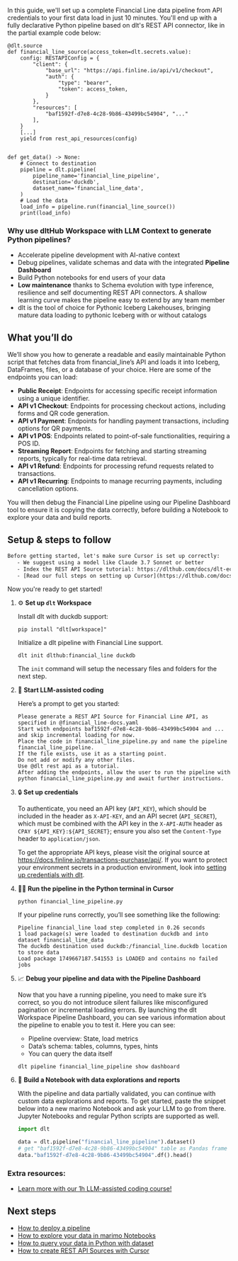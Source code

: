 In this guide, we'll set up a complete Financial Line data pipeline from API credentials to your first data load in just 10 minutes. You'll end up with a fully declarative Python pipeline based on dlt's REST API connector, like in the partial example code below:

```python-outcome
@dlt.source
def financial_line_source(access_token=dlt.secrets.value):
    config: RESTAPIConfig = {
        "client": {
            "base_url": "https://api.finline.io/api/v1/checkout",
            "auth": {
                "type": "bearer",
                "token": access_token,
            }
        },
        "resources": [
            "baf1592f-d7e8-4c28-9b86-43499bc54904", "..."
        ],
    }
    [...]
    yield from rest_api_resources(config)


def get_data() -> None:
    # Connect to destination
    pipeline = dlt.pipeline(
        pipeline_name='financial_line_pipeline',
        destination='duckdb',
        dataset_name='financial_line_data', 
    )
    # Load the data
    load_info = pipeline.run(financial_line_source())
    print(load_info) 
```

### Why use dltHub Workspace with LLM Context to generate Python pipelines?

- Accelerate pipeline development with AI-native context
- Debug pipelines, validate schemas and data with the integrated **Pipeline Dashboard**
- Build Python notebooks for end users of your data
- **Low maintenance** thanks to Schema evolution with type inference, resilience and self documenting REST API connectors. A shallow learning curve makes the pipeline easy to extend by any team member
- dlt is the tool of choice for Pythonic Iceberg Lakehouses, bringing mature data loading to pythonic Iceberg with or without catalogs

## What you’ll do

We’ll show you how to generate a readable and easily maintainable Python script that fetches data from financial_line’s API and loads it into Iceberg, DataFrames, files, or a database of your choice. Here are some of the endpoints you can load:

- **Public Receipt**: Endpoints for accessing specific receipt information using a unique identifier.
- **API v1 Checkout**: Endpoints for processing checkout actions, including forms and QR code generation.
- **API v1 Payment**: Endpoints for handling payment transactions, including options for QR payments.
- **API v1 POS**: Endpoints related to point-of-sale functionalities, requiring a POS ID.
- **Streaming Report**: Endpoints for fetching and starting streaming reports, typically for real-time data retrieval.
- **API v1 Refund**: Endpoints for processing refund requests related to transactions. 
- **API v1 Recurring**: Endpoints to manage recurring payments, including cancellation options.

You will then debug the Financial Line pipeline using our Pipeline Dashboard tool to ensure it is copying the data correctly, before building a Notebook to explore your data and build reports.

## Setup & steps to follow

```default
Before getting started, let's make sure Cursor is set up correctly:
   - We suggest using a model like Claude 3.7 Sonnet or better
   - Index the REST API Source tutorial: https://dlthub.com/docs/dlt-ecosystem/verified-sources/rest_api/ and add it to context as **@dlt rest api**
   - [Read our full steps on setting up Cursor](https://dlthub.com/docs/dlt-ecosystem/llm-tooling/cursor-restapi#23-configuring-cursor-with-documentation)
```

Now you're ready to get started!

1. ⚙️ **Set up `dlt` Workspace**
    
    Install dlt with duckdb support:
    ```shell
    pip install "dlt[workspace]"
    ```

    Initialize a dlt pipeline with Financial Line support.
    ```shell
    dlt init dlthub:financial_line duckdb
    ```

    The `init` command will setup the necessary files and folders for the next step.
    
2. 🤠 **Start LLM-assisted coding**
    
    Here’s a prompt to get you started:
    
    ```prompt
    Please generate a REST API Source for Financial Line API, as specified in @financial_line-docs.yaml 
    Start with endpoints baf1592f-d7e8-4c28-9b86-43499bc54904 and ... and skip incremental loading for now. 
    Place the code in financial_line_pipeline.py and name the pipeline financial_line_pipeline. 
    If the file exists, use it as a starting point. 
    Do not add or modify any other files. 
    Use @dlt rest api as a tutorial. 
    After adding the endpoints, allow the user to run the pipeline with python financial_line_pipeline.py and await further instructions.
    ```

    
3. 🔒 **Set up credentials** 
    
    To authenticate, you need an API key (`API_KEY`), which should be included in the header as `X-API-KEY`, and an API secret (`API_SECRET`), which must be combined with the API key in the `X-API-AUTH` header as `CPAY ${API_KEY}:${API_SECRET}`; ensure you also set the `Content-Type` header to `application/json`.
    
    To get the appropriate API keys, please visit the original source at https://docs.finline.io/transactions-purchase/api/.
    If you want to protect your environment secrets in a production environment, look into [setting up credentials with dlt](https://dlthub.com/docs/walkthroughs/add_credentials).
    
4. 🏃‍♀️ **Run the pipeline in the Python terminal in Cursor**
    
    ```shell
    python financial_line_pipeline.py
    ```
    
    If your pipeline runs correctly, you’ll see something like the following:
    
    ```shell
    Pipeline financial_line load step completed in 0.26 seconds
    1 load package(s) were loaded to destination duckdb and into dataset financial_line_data
    The duckdb destination used duckdb:/financial_line.duckdb location to store data
    Load package 1749667187.541553 is LOADED and contains no failed jobs
    ```
    
5. 📈 **Debug your pipeline and data with the Pipeline Dashboard**

    Now that you have a running pipeline, you need to make sure it’s correct, so you do not introduce silent failures like misconfigured pagination or incremental loading errors. By launching the dlt Workspace Pipeline Dashboard, you can see various information about the pipeline to enable you to test it. Here you can see:
    - Pipeline overview: State, load metrics
    - Data’s schema: tables, columns, types, hints
    - You can query the data itself
    
    ```shell
    dlt pipeline financial_line_pipeline show dashboard
    ```
    
6. 🐍 **Build a Notebook with data explorations and reports**

    With the pipeline and data partially validated, you can continue with custom data explorations and reports. To get started, paste the snippet below into a new marimo Notebook and ask your LLM to go from there. Jupyter Notebooks and regular Python scripts are supported as well.

    
    ```python
    import dlt

   data = dlt.pipeline("financial_line_pipeline").dataset()
   # get "baf1592f-d7e8-4c28-9b86-43499bc54904" table as Pandas frame
   data."baf1592f-d7e8-4c28-9b86-43499bc54904".df().head()
    ```

### Extra resources:

- [Learn more with our 1h LLM-assisted coding course!](https://www.youtube.com/watch?v=GGid70rnJuM)

## Next steps

- [How to deploy a pipeline](https://dlthub.com/docs/walkthroughs/deploy-a-pipeline)
- [How to explore your data in marimo Notebooks](https://dlthub.com/docs/general-usage/dataset-access/marimo)
- [How to query your data in Python with dataset](https://dlthub.com/docs/general-usage/dataset-access/dataset)
- [How to create REST API Sources with Cursor](https://dlthub.com/docs/dlt-ecosystem/llm-tooling/cursor-restapi)
